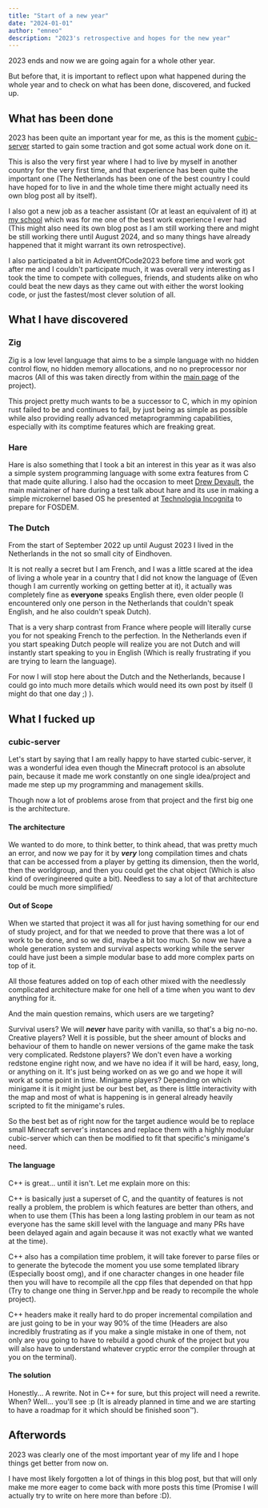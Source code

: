 ```yaml
---
title: "Start of a new year"
date: "2024-01-01"
author: "emneo"
description: "2023's retrospective and hopes for the new year"
---
```


2023 ends and now we are going again for a whole other year.

But before that, it is important to reflect upon what happened during the
whole year and to check on what has been done, discovered, and fucked up.

## What has been done

2023 has been quite an important year for me, as this is the moment
[cubic-server](https://github.com/CubicMC/cubic-server) started to gain some
traction and got some actual work done on it.

This is also the very first year where I had to live by myself in another
country for the very first time, and that experience has been quite the
important one (The Netherlands has been one of the best country I could have
hoped for to live in and the whole time there might actually need its own blog
post all by itself).

I also got a new job as a teacher assistant (Or at least an equivalent of it)
at [my school](https://epitech.eu) which was for me one of the best work
experience I ever had (This might also need its own blog post as I am still
working there and might be still working there until August 2024, and so many
things have already happened that it might warrant its own retrospective).

I also participated a bit in AdventOfCode2023 before time and work got after me
and I couldn't participate much, it was overall very interesting as I took the
time to compete with collegues, friends, and students alike on who could beat
the new days as they came out with either the worst looking code, or just the
fastest/most clever solution of all.

## What I have discovered

### Zig

Zig is a low level language that aims to be a simple language with no hidden
control flow, no hidden memory allocations, and no no preprocessor nor macros
(All of this was taken directly from within the [main page](https://ziglang.org)
of the project).

This project pretty much wants to be a successor to C, which in my opinion rust
failed to be and continues to fail, by just being as simple as possible while
also providing really advanced metaprogramming capabilities, especially with its
comptime features which are freaking great.

### Hare

Hare is also something that I took a bit an interest in this year as it was also
a simple system programming language with some extra features from C that made
quite alluring. I also had the occasion to meet
[Drew Devault](https://drewdevault.com/), the main maintainer of hare during a
test talk about hare and its use in making a simple microkernel based OS he
presented at [Technologia Incognita](https://techinc.nl) to prepare
for FOSDEM.

### The Dutch

From the start of September 2022 up until August 2023 I lived in the Netherlands
in the not so small city of Eindhoven.

It is not really a secret but I am French, and I was a little scared at the idea
of living a whole year in a country that I did not know the language of (Even
though I am currently working on getting better at it), it actually was
completely fine as **everyone** speaks English there, even older people (I
encountered only one person in the Netherlands that couldn't speak English, and
he also couldn't speak Dutch).

That is a very sharp contrast from France where people will literally curse you
for not speaking French to the perfection. In the Netherlands even if you start
speaking Dutch people will realize you are not Dutch and will instantly start
speaking to you in English (Which is really frustrating if you are trying to
learn the language).

For now I will stop here about the Dutch and the Netherlands, because I could
go into much more details which would need its own post by itself (I might do
that one day ;) ).

## What I fucked up

### cubic-server

Let's start by saying that I am really happy to have started cubic-server, it
was a wonderful idea even though the Minecraft protocol is an absolute pain,
because it made me work constantly on one single idea/project and made me step
up my programming and management skills.

Though now a lot of problems arose from that project and the first big one is
the architecture.

#### The architecture

We wanted to do more, to think better, to think ahead, that was pretty much an
error, and now we pay for it by ***very*** long compilation times and chats that
can be accessed from a player by getting its dimension, then the world, then the
worldgroup, and then you could get the chat object (Which is also kind of
overingineered quite a bit).
Needless to say a lot of that architecture could be much more simplified/

#### Out of Scope

When we started that project it was all for just having something for our end
of study project, and for that we needed to prove that there was a lot of work
to be done, and so we did, maybe a bit too much. So now we have a whole
generation system and survival aspects working while the server could have
just been a simple modular base to add more complex parts on top of it.

All those features added on top of each other mixed with the needlessly
complicated architecture make for one hell of a time when you want to dev
anything for it.

And the main question remains, which users are we targeting?

Survival users? We will ***never*** have parity with vanilla, so that's a big
no-no.
Creative players? Well it is possible, but the sheer amount of blocks and
behaviour of them to handle on newer versions of the game make the task very
complicated.
Redstone players? We don't even have a working redstone engine right now, and
we have no idea if it will be hard, easy, long, or anything on it. It's just
being worked on as we go and we hope it will work at some point in time.
Minigame players? Depending on which minigame it is it might just be our best
bet, as there is little interactivity with the map and most of what is happening
is in general already heavily scripted to fit the minigame's rules.

So the best bet as of right now for the target audience would be to replace
small Minecraft server's instances and replace them with a highly modular
cubic-server which can then be modified to fit that specific's minigame's need.

#### The language

C++ is great... until it isn't. Let me explain more on this:

C++ is basically just a superset of C, and the quantity of features is not
really a problem, the problem is which features are better than others, and when
to use them (This has been a long lasting problem in our team as not everyone
has the same skill level with the language and many PRs have been delayed again
and again because it was not exactly what we wanted at the time).

C++ also has a compilation time problem, it will take forever to parse files or
to generate the bytecode the moment you use some templated library (Especially
boost omg), and if one character changes in one header file then you will have
to recompile all the cpp files that depended on that hpp (Try to change one
thing in Server.hpp and be ready to recompile the whole project).

C++ headers make it really hard to do proper incremental compilation and are
just going to be in your way 90% of the time (Headers are also incredibly
frustrating as if you make a single mistake in one of them, not only are you
going to have to rebuild a good chunk of the project but you will also have to
understand whatever cryptic error the compiler through at you on the terminal).

#### The solution

Honestly... A rewrite. Not in C++ for sure, but this project will need a
rewrite. When? Well... you'll see :p (It is already planned in time and we are
starting to have a roadmap for it which should be finished soon:tm:).

## Afterwords

2023 was clearly one of the most important year of my life and I hope things get
better from now on.

I have most likely forgotten a lot of things in this blog post, but that will
only make me more eager to come back with more posts this time (Promise I will
actually try to write on here more than before :D).
